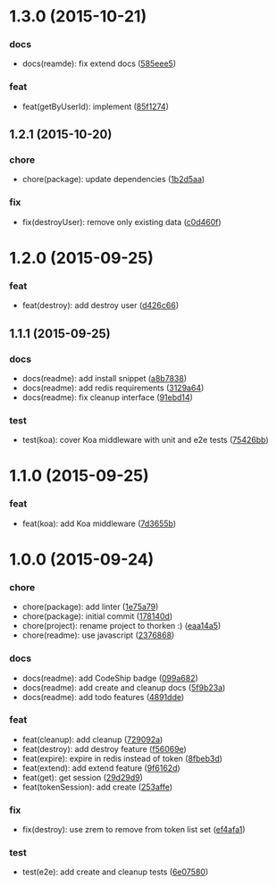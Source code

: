 <a name="1.3.0"></a>
# 1.3.0 (2015-10-21)


### docs

* docs(reamde): fix extend docs ([585eee5](https://github.com/RisingStack/thorken/commit/585eee5))

### feat

* feat(getByUserId): implement ([85f1274](https://github.com/RisingStack/thorken/commit/85f1274))



<a name="1.2.1"></a>
## 1.2.1 (2015-10-20)


### chore

* chore(package): update dependencies ([1b2d5aa](https://github.com/RisingStack/thorken/commit/1b2d5aa))

### fix

* fix(destroyUser): remove only existing data ([c0d460f](https://github.com/RisingStack/thorken/commit/c0d460f))



<a name="1.2.0"></a>
# 1.2.0 (2015-09-25)


### feat

* feat(destroy): add destroy user ([d426c66](https://github.com/RisingStack/thorken/commit/d426c66))



<a name="1.1.1"></a>
## 1.1.1 (2015-09-25)


### docs

* docs(readme): add install snippet ([a8b7838](https://github.com/RisingStack/thorken/commit/a8b7838))
* docs(readme): add redis requirements ([3129a64](https://github.com/RisingStack/thorken/commit/3129a64))
* docs(readme): fix cleanup interface ([91ebd14](https://github.com/RisingStack/thorken/commit/91ebd14))

### test

* test(koa): cover Koa middleware with unit and e2e tests ([75426bb](https://github.com/RisingStack/thorken/commit/75426bb))



<a name="1.1.0"></a>
# 1.1.0 (2015-09-25)


### feat

* feat(koa): add Koa middleware ([7d3655b](https://github.com/RisingStack/thorken/commit/7d3655b))



<a name="1.0.0"></a>
# 1.0.0 (2015-09-24)


### chore

* chore(package): add linter ([1e75a79](https://github.com/RisingStack/thorken/commit/1e75a79))
* chore(package): initial commit ([178140d](https://github.com/RisingStack/thorken/commit/178140d))
* chore(project): rename project to thorken :) ([eaa14a5](https://github.com/RisingStack/thorken/commit/eaa14a5))
* chore(readme): use javascript ([2376868](https://github.com/RisingStack/thorken/commit/2376868))

### docs

* docs(readme): add CodeShip badge ([099a682](https://github.com/RisingStack/thorken/commit/099a682))
* docs(readme): add create and cleanup docs ([5f9b23a](https://github.com/RisingStack/thorken/commit/5f9b23a))
* docs(readme): add todo features ([4891dde](https://github.com/RisingStack/thorken/commit/4891dde))

### feat

* feat(cleanup): add cleanup ([729092a](https://github.com/RisingStack/thorken/commit/729092a))
* feat(destroy): add destroy feature ([f56069e](https://github.com/RisingStack/thorken/commit/f56069e))
* feat(expire): expire in redis instead of token ([8fbeb3d](https://github.com/RisingStack/thorken/commit/8fbeb3d))
* feat(extend): add extend feature ([9f6162d](https://github.com/RisingStack/thorken/commit/9f6162d))
* feat(get): get session ([29d29d9](https://github.com/RisingStack/thorken/commit/29d29d9))
* feat(tokenSession): add create ([253affe](https://github.com/RisingStack/thorken/commit/253affe))

### fix

* fix(destroy): use zrem to remove from token list set ([ef4afa1](https://github.com/RisingStack/thorken/commit/ef4afa1))

### test

* test(e2e): add create and cleanup tests ([6e07580](https://github.com/RisingStack/thorken/commit/6e07580))



